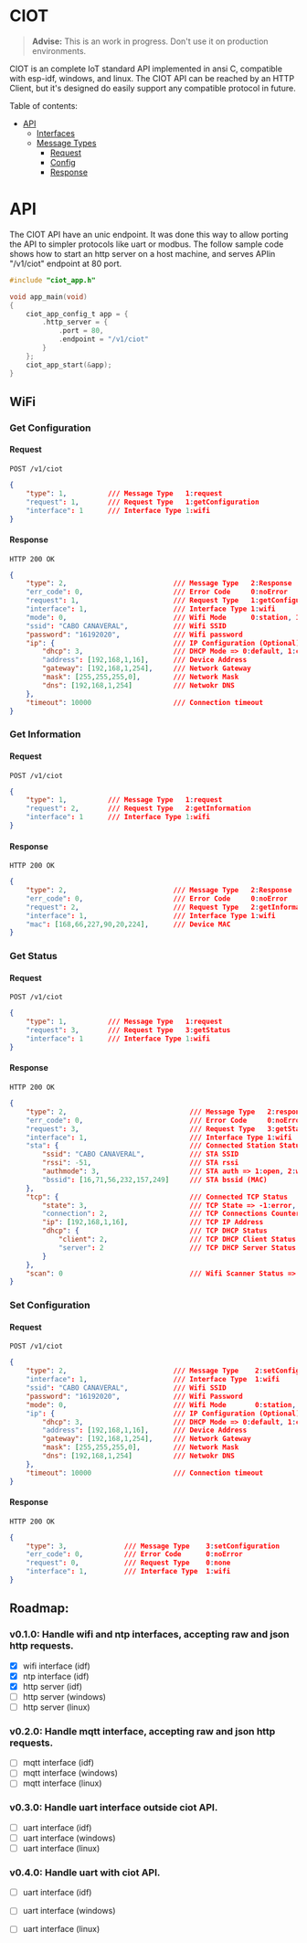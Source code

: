 # CIOT

> **Advise:** This is an work in progress. Don't use it on production environments.

CIOT is an complete IoT standard API implemented in ansi C, compatible with esp-idf, windows, and linux. The CIOT API can be reached by an HTTP Client, but it's designed do easily support any compatible protocol in future. 

Table of contents:

 - [API](#api)
    - [Interfaces](#interfaces)
    - [Message Types](#message-types)
        - [Request](#request)
        - [Config](#config)
        - [Response](#response)

# API

The CIOT API have an unic endpoint. It was done this way to allow porting the API to simpler protocols like uart or modbus. The follow sample code shows how to start an http server on a host machine, and serves APIin "/v1/ciot" endpoint at 80 port.

```c
#include "ciot_app.h"

void app_main(void)
{
    ciot_app_config_t app = {
        .http_server = {
            .port = 80,
            .endpoint = "/v1/ciot"
        }
    };
    ciot_app_start(&app);
}
```

## WiFi

### Get Configuration

#### Request

`POST /v1/ciot`

```json
{
	"type": 1,          /// Message Type   1:request
	"request": 1,       /// Request Type   1:getConfiguration
	"interface": 1      /// Interface Type 1:wifi
}
```

#### Response

`HTTP 200 OK`

```json
{
    "type": 2,                          /// Message Type   2:Response
	"err_code": 0,                      /// Error Code     0:noError
	"request": 1,                       /// Request Type   1:getConfiguration
	"interface": 1,                     /// Interface Type 1:wifi
	"mode": 0,                          /// Wifi Mode      0:station, 1:accessPoint
	"ssid": "CABO CANAVERAL",           /// Wifi SSID
	"password": "16192020",             /// Wifi password
	"ip": {                             /// IP Configuration (Optional)
		"dhcp": 3,                      /// DHCP Mode => 0:default, 1:client, 2:server, 3:disabled
		"address": [192,168,1,16],      /// Device Address
		"gateway": [192,168,1,254],     /// Network Gateway
		"mask": [255,255,255,0],        /// Network Mask
		"dns": [192,168,1,254]          /// Netwokr DNS
	},
	"timeout": 10000                    /// Connection timeout
}
```

### Get Information

#### Request

`POST /v1/ciot`

```json
{
	"type": 1,          /// Message Type   1:request
	"request": 2,       /// Request Type   2:getInformation
	"interface": 1      /// Interface Type 1:wifi
}
```

#### Response

`HTTP 200 OK`

```json
{
    "type": 2,                          /// Message Type   2:Response
	"err_code": 0,                      /// Error Code     0:noError
	"request": 2,                       /// Request Type   2:getInformation
	"interface": 1,                     /// Interface Type 1:wifi
	"mac": [168,66,227,90,20,224],      /// Device MAC
}
```

### Get Status

#### Request

`POST /v1/ciot`

```json
{
	"type": 1,          /// Message Type   1:request
	"request": 3,       /// Request Type   3:getStatus
	"interface": 1      /// Interface Type 1:wifi
}
```

#### Response

`HTTP 200 OK`

```json
{
    "type": 2,                          	/// Message Type   2:response
	"err_code": 0,                      	/// Error Code     0:noError
	"request": 3,                       	/// Request Type   3:getStatus
	"interface": 1,                     	/// Interface Type 1:wifi
	"sta": {								/// Connected Station Status
		"ssid": "CABO CANAVERAL",			/// STA SSID
		"rssi": -51,						/// STA rssi
		"authmode": 3,						/// STA auth => 1:open, 2:wep, 3:wpaPsk, 4:wpa2Psk, 5:wpaWpa2Psk, 6:wpa2Enterprise, 7:wpa3Psk, 8:wpa2Wpa3Psk, 9:wapiPsk, 10:owe
		"bssid": [16,71,56,232,157,249]		/// STA bssid (MAC)
	},
	"tcp": {								/// Connected TCP Status
		"state": 3,							/// TCP State => -1:error, 0:stopped, 1:started, 2:connecting, 3:connected
		"connection": 2,					/// TCP Connections Counter
		"ip": [192,168,1,16],				/// TCP IP Address
		"dhcp": {							/// TCP DHCP Status
			"client": 2,					/// TCP DHCP Client Status => 0:init, 1:started, 2:stopped
			"server": 2						/// TCP DHCP Server Status => 0:init, 1:started, 2:stopped
		}
	},
	"scan": 0								/// Wifi Scanner Status => -1:error, 0:idle, 1:scanning, 2:scanned
}
```

### Set Configuration

#### Request

`POST /v1/ciot`

```json
{
	"type": 2,							/// Message Type  	2:setConfiguration
	"interface": 1,						/// Interface Type 	1:wifi
	"ssid": "CABO CANAVERAL",			/// Wifi SSID
	"password": "16192020",				/// Wifi Password
	"mode": 0,							/// Wifi Mode 		0:station, 1:accessPoint
	"ip": {                             /// IP Configuration (Optional)
		"dhcp": 3,                      /// DHCP Mode => 0:default, 1:client, 2:server, 3:disabled
		"address": [192,168,1,16],      /// Device Address
		"gateway": [192,168,1,254],     /// Network Gateway
		"mask": [255,255,255,0],        /// Network Mask
		"dns": [192,168,1,254]          /// Netwokr DNS
	},
	"timeout": 10000                    /// Connection timeout
}
```

#### Response

`HTTP 200 OK`

```json
{
	"type": 3,				/// Message Type    3:setConfiguration	
	"err_code": 0,			/// Error Code      0:noError
	"request": 0,			/// Request Type    0:none
	"interface": 1,			/// Interface Type 	1:wifi
}
```

## Roadmap:

### v0.1.0: Handle wifi and ntp interfaces, accepting raw and json http requests.

 - [x] wifi interface (idf)
 - [x] ntp interface (idf)
 - [x] http server (idf)
 - [ ] http server (windows)
 - [ ] http server (linux)

### v0.2.0: Handle mqtt interface, accepting raw and json http requests.

 - [ ] mqtt interface (idf)
 - [ ] mqtt interface (windows)
 - [ ] mqtt interface (linux)

### v0.3.0: Handle uart interface outside ciot API.

 - [ ] uart interface (idf)
 - [ ] uart interface (windows)
 - [ ] uart interface (linux)

### v0.4.0: Handle uart with ciot API.

 - [ ] uart interface (idf)
 - [ ] uart interface (windows)
 - [ ] uart interface (linux)
 